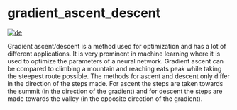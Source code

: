 # gradient_ascent_descent
[![de](https://img.shields.io/badge/lang-de-red.svg)](https://github.com/danielgafarov/gradient_ascent_descent/blob/main/README-de.md)

Gradient ascent/descent is a method used for optimization and has a lot of different applications. It is very prominent in machine learning where it is used to optimize the parameters of a neural network. Gradient ascent can be compared to climbing a mountain and reaching eats peak while taking the steepest route possible. The methods for ascent and descent only differ in the direction of the steps made. For ascent the steps are taken towards the summit (in the direction of the gradient) and for descent the steps are made towards the valley (in the opposite direction of the gradient).
